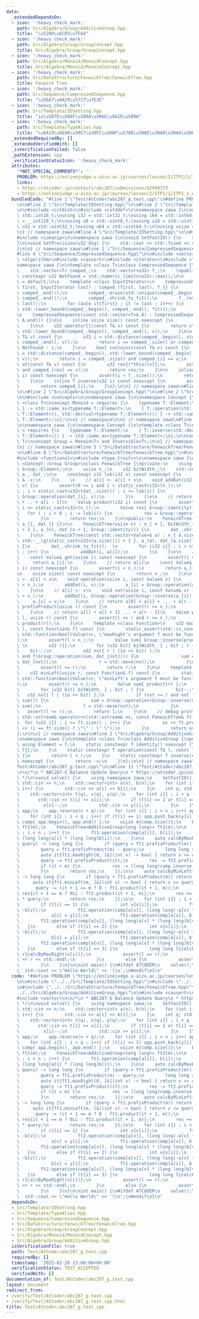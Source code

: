 ```yaml
---
data:
  _extendedDependsOn:
  - icon: ':heavy_check_mark:'
    path: Src/Algebra/Group/AdditiveGroup.hpp
    title: "\u52A0\u6CD5\u7FA4"
  - icon: ':heavy_check_mark:'
    path: Src/Algebra/Group/GroupConcept.hpp
    title: Src/Algebra/Group/GroupConcept.hpp
  - icon: ':heavy_check_mark:'
    path: Src/Algebra/Monoid/MonoidConcept.hpp
    title: Src/Algebra/Monoid/MonoidConcept.hpp
  - icon: ':heavy_check_mark:'
    path: Src/DataStructure/FenwickTree/FenwickTree.hpp
    title: Fenwick Tree
  - icon: ':heavy_check_mark:'
    path: Src/Sequence/CompressedSequence.hpp
    title: "\u5EA7\u6A19\u5727\u7E2E"
  - icon: ':heavy_check_mark:'
    path: Src/Template/IOSetting.hpp
    title: "io\u307E\u308F\u308A\u306E\u8A2D\u5B9A"
  - icon: ':heavy_check_mark:'
    path: Src/Template/TypeAlias.hpp
    title: "\u6A19\u6E96\u30C7\u30FC\u30BF\u578B\u306E\u30A8\u30A4\u30EA\u30A2\u30B9"
  _extendedRequiredBy: []
  _extendedVerifiedWith: []
  _isVerificationFailed: false
  _pathExtension: cpp
  _verificationStatusIcon: ':heavy_check_mark:'
  attributes:
    '*NOT_SPECIAL_COMMENTS*': ''
    PROBLEM: https://onlinejudge.u-aizu.ac.jp/courses/lesson/2/ITP1/1/ITP1_1_A
    links:
    - https://atcoder.jp/contests/abc287/submissions/62949373
    - https://onlinejudge.u-aizu.ac.jp/courses/lesson/2/ITP1/1/ITP1_1_A
  bundledCode: "#line 1 \"Test/AtCoder/abc287_g.test.cpp\"\n#define PROBLEM \"https://onlinejudge.u-aizu.ac.jp/courses/lesson/2/ITP1/1/ITP1_1_A\"\
    \n\n#line 2 \"Src/Template/IOSetting.hpp\"\n\n#line 2 \"Src/Template/TypeAlias.hpp\"\
    \n\n#include <cstdint>\n#include <cstddef>\n\nnamespace zawa {\n\nusing i16 =\
    \ std::int16_t;\nusing i32 = std::int32_t;\nusing i64 = std::int64_t;\nusing i128\
    \ = __int128_t;\n\nusing u8 = std::uint8_t;\nusing u16 = std::uint16_t;\nusing\
    \ u32 = std::uint32_t;\nusing u64 = std::uint64_t;\n\nusing usize = std::size_t;\n\
    \n} // namespace zawa\n#line 4 \"Src/Template/IOSetting.hpp\"\n\n#include <iostream>\n\
    #include <iomanip>\n\nnamespace zawa {\n\nvoid SetFastIO() {\n    std::cin.tie(nullptr)->sync_with_stdio(false);\n\
    }\n\nvoid SetPrecision(u32 dig) {\n    std::cout << std::fixed << std::setprecision(dig);\n\
    }\n\n} // namespace zawa\n#line 2 \"Src/Sequence/CompressedSequence.hpp\"\n\n\
    #line 4 \"Src/Sequence/CompressedSequence.hpp\"\n\n#include <vector>\n#include\
    \ <algorithm>\n#include <cassert>\n#include <iterator>\n#include <limits>\n\n\
    namespace zawa {\n\ntemplate <class T>\nclass CompressedSequence {\nprivate:\n\
    \    std::vector<T> comped_;\n    std::vector<u32> f_;\n    \npublic:\n\n    static\
    \ constexpr u32 NotFound = std::numeric_limits<u32>::max();\n\n    CompressedSequence()\
    \ = default;\n\n    template <class InputIterator>\n    CompressedSequence(InputIterator\
    \ first, InputIterator last) : comped_(first, last), f_{} {\n        std::sort(comped_.begin(),\
    \ comped_.end());\n        comped_.erase(std::unique(comped_.begin(), comped_.end()),\
    \ comped_.end());\n        comped_.shrink_to_fit();\n        f_.reserve(std::distance(first,\
    \ last));\n        for (auto it{first} ; it != last ; it++) {\n            f_.emplace_back(std::distance(comped_.begin(),\
    \ std::lower_bound(comped_.begin(), comped_.end(), *it)));\n        }\n    }\n\
    \n    CompressedSequence(const std::vector<T>& A) : CompressedSequence(A.begin(),\
    \ A.end()) {}\n\n    inline usize size() const noexcept {\n        return comped_.size();\n\
    \    }\n\n    u32 operator[](const T& v) const {\n        return std::distance(comped_.begin(),\
    \ std::lower_bound(comped_.begin(), comped_.end(), v));\n    }\n\n    u32 find(const\
    \ T& v) const {\n        u32 i = std::distance(comped_.begin(), std::lower_bound(comped_.begin(),\
    \ comped_.end(), v));\n        return i == comped_.size() or comped_[i] != v ?\
    \ NotFound : i;\n    }\n\n    bool contains(const T& v) const {\n        u32 i\
    \ = std::distance(comped_.begin(), std::lower_bound(comped_.begin(), comped_.end(),\
    \ v));\n        return i < comped_.size() and comped_[i] == v;\n    }\n\n    u32\
    \ at(const T& v) const {\n        u32 res{(*this)[v]};\n        assert(res < size()\
    \ and comped_[res] == v);\n        return res;\n    }\n\n    inline u32 map(u32\
    \ i) const noexcept {\n        assert(i < f_.size());\n        return f_[i];\n\
    \    }\n\n    inline T inverse(u32 i) const noexcept {\n        assert(i < size());\n\
    \        return comped_[i];\n    }\n};\n\n} // namespace zawa\n#line 2 \"Src/DataStructure/FenwickTree/FenwickTree.hpp\"\
    \n\n#line 2 \"Src/Algebra/Group/GroupConcept.hpp\"\n\n#line 2 \"Src/Algebra/Monoid/MonoidConcept.hpp\"\
    \n\n#include <concepts>\n\nnamespace zawa {\n\nnamespace Concept {\n\ntemplate\
    \ <class T>\nconcept Monoid = requires {\n    typename T::Element;\n    { T::identity()\
    \ } -> std::same_as<typename T::Element>;\n    { T::operation(std::declval<typename\
    \ T::Element>(), std::declval<typename T::Element>()) } -> std::same_as<typename\
    \ T::Element>;\n};\n\n} // namespace\n\n} // namespace zawa\n#line 4 \"Src/Algebra/Group/GroupConcept.hpp\"\
    \n\nnamespace zawa {\n\nnamespace Concept {\n\ntemplate <class T>\nconcept Inversible\
    \ = requires {\n    typename T::Element;\n    { T::inverse(std::declval<typename\
    \ T::Element>()) } -> std::same_as<typename T::Element>;\n};\n\ntemplate <class\
    \ T>\nconcept Group = Monoid<T> and Inversible<T>;\n\n} // namespace Concept\n\
    \n} // namespace zawa\n#line 5 \"Src/DataStructure/FenwickTree/FenwickTree.hpp\"\
    \n\n#line 8 \"Src/DataStructure/FenwickTree/FenwickTree.hpp\"\n#include <ostream>\n\
    #include <functional>\n#include <type_traits>\n\nnamespace zawa {\n\ntemplate\
    \ <Concept::Group Group>\nclass FenwickTree {\nprivate:\n    using Value = typename\
    \ Group::Element;\n\n    usize n_;\n    u32 bitWidth_;\n    std::vector<Value>\
    \ a_, dat_;\n\n    constexpr i32 lsb(i32 x) const noexcept {\n        return x\
    \ & -x;\n    }\n    \n    // a[i] <- a[i] + v\n    void addDat(i32 i, const Value&\
    \ v) {\n        assert(0 <= i and i < static_cast<i32>(n_));\n        for ( i++\
    \ ; i < static_cast<i32>(dat_.size()) ; i += lsb(i)) {\n            dat_[i] =\
    \ Group::operation(dat_[i], v);\n        }\n    }\n\n    // return a[0] + a[1]\
    \ + .. + a[i - 1]\n    Value product(i32 i) const {\n        assert(0 <= i and\
    \ i <= static_cast<i32>(n_));\n        Value res{ Group::identity() };\n     \
    \   for ( ; i > 0 ; i -= lsb(i)) {\n            res = Group::operation(res, dat_[i]);\n\
    \        }\n        return res;\n    }\n\npublic:\n    FenwickTree() : n_{}, bitWidth_{},\
    \ a_{}, dat_{} {}\n\n    FenwickTree(usize n) : n_{ n }, bitWidth_{ std::__lg(static_cast<u32>(n))\
    \ + 1 }, a_(n), dat_(n + 1, Group::identity()) {\n        dat_.shrink_to_fit();\n\
    \    }\n\n    FenwickTree(const std::vector<Value>& a) : n_{ a.size() }, bitWidth_{\
    \ std::__lg(static_cast<u32>(a.size())) + 1 }, a_(a), dat_(a.size() + 1, Group::identity())\
    \ {\n        dat_.shrink_to_fit();  \n        for (i32 i{} ; i < static_cast<i32>(n_)\
    \ ; i++) {\n            addDat(i, a[i]);\n        }\n    }\n\n    // return a[i]\n\
    \    const Value& get(usize i) const noexcept {\n        assert(i < n_);\n   \
    \     return a_[i];\n    }\n\n    // return a[i]\n    const Value& operator[](usize\
    \ i) const noexcept {\n        assert(i < n_);\n        return a_[i];\n    }\n\
    \n    usize size() const noexcept {\n        return n_;\n    }\n\n    // a[i]\
    \ <- a[i] + v\n    void operation(usize i, const Value& v) {\n        assert(i\
    \ < n_);\n        addDat(i, v);\n        a_[i] = Group::operation(a_[i], v);\n\
    \    }\n\n    // a[i] <- v\n    void set(usize i, const Value& v) {\n        assert(i\
    \ < n_);\n        addDat(i, Group::operation(Group::inverse(a_[i]), v));\n   \
    \     a_[i] = v;\n    }\n\n    // return a[0] + a[1] + ... + a[r - 1]\n    Value\
    \ prefixProduct(usize r) const {\n        assert(r <= n_);\n        return product(r);\n\
    \    }\n\n    // return a[l] + a[l + 1] ... + a[r - 1]\n    Value product(usize\
    \ l, usize r) const {\n        assert(l <= r and r <= n_);\n        return Group::operation(Group::inverse(product(l)),\
    \ product(r));\n    }\n\n    template <class Function>\n    u32 maxRight(usize\
    \ l, const Function& f) const {\n        static_assert(std::is_convertible_v<decltype(f),\
    \ std::function<bool(Value)>>, \"maxRight's argument f must be function bool(T)\"\
    );\n        assert(l < n_);\n        Value sum{ Group::inverse(product(l)) };\
    \ \n        u32 r{};\n        for (u32 bit{ bitWidth_ } ; bit ; ) {\n        \
    \    bit--;\n            u32 nxt{ r | (1u << bit) };\n            if (nxt < dat_.size()\
    \ and f(Group::operation(sum, dat_[nxt]))) {\n                sum = Group::operation(sum,\
    \ dat_[nxt]);\n                r = std::move(nxt);\n            }\n        }\n\
    \        assert(l <= r);\n        return r;\n    }\n\n    template <class Function>\n\
    \    u32 minLeft(usize r, const Function& f) const {\n        static_assert(std::is_convertible_v<decltype(f),\
    \ std::function<bool(Value)>>, \"minLeft's argument f must be function bool(T)\"\
    );\n        assert(r <= n_);\n        Value sum{ product(r) };\n        u32 l{};\n\
    \        for (u32 bit{ bitWidth_ } ; bit ; ) {\n            bit--;\n         \
    \   u32 nxt{ l | (1u << bit) };\n            if (nxt <= r and not f(Group::operation(Group::inverse(dat_[nxt]),\
    \ sum))) {\n                sum = Group::operation(Group::inverse(dat_[nxt]),\
    \ sum);\n                l = std::move(nxt);\n            }\n        }\n     \
    \   assert(l <= r);\n        return l;\n    }\n\n    // debug print\n    friend\
    \ std::ostream& operator<<(std::ostream& os, const FenwickTree& ft) {\n      \
    \  for (u32 i{} ; i <= ft.size() ; i++) {\n            os << ft.prefixProduct(i)\
    \ << (i == ft.size() ? \"\" : \" \");\n        }\n        return os;\n    }\n\
    };\n\n\n} // namespace zawa\n#line 2 \"Src/Algebra/Group/AdditiveGroup.hpp\"\n\
    \nnamespace zawa {\n\ntemplate <class T>\nclass AdditiveGroup {\npublic:\n   \
    \ using Element = T;\n    static constexpr T identity() noexcept {\n        return\
    \ T{};\n    }\n    static constexpr T operation(const T& l, const T& r) noexcept\
    \ {\n        return l + r;\n    }\n    static constexpr T inverse(const T& v)\
    \ noexcept {\n        return -v;\n    }\n};\n\n} // namespace zawa\n#line 7 \"\
    Test/AtCoder/abc287_g.test.cpp\"\n\n#line 11 \"Test/AtCoder/abc287_g.test.cpp\"\
    \n\n/*\n * ABC287-G Balance Update Query\n * https://atcoder.jp/contests/abc287/submissions/62949373\n\
    \ */\n\nvoid solve() {\n    using namespace zawa;\n    SetFastIO();\n    int n;\
    \ std::cin >> n;\n    std::vector<int> a(n), b(n);\n    for (int i{} ; i < n ;\
    \ i++) {\n        std::cin >> a[i] >> b[i];\n    }\n    int q; std::cin >> q;\n\
    \    std::vector<int> t(q), x(q), y(q);\n    for (int i{} ; i < q ; i++) {\n \
    \       std::cin >> t[i] >> x[i];\n        if (t[i] == 1 or t[i] == 2) {\n   \
    \         x[i]--;\n            std::cin >> y[i];\n        }\n    }\n    std::vector<int>\
    \ app;\n    app.reserve(n + q);\n    for (int i{} ; i < n ; i++) app.push_back(a[i]);\n\
    \    for (int i{} ; i < q ; i++) if (t[i] == 1) app.push_back(y[i]);\n\n    CompressedSequence<int>\
    \ comp{ app.begin(), app.end() };\n    usize m{comp.size()};\n    FenwickTree<AdditiveGroup<int>>\
    \ ft1(m);\n    FenwickTree<AdditiveGroup<long long>> ft2(m);\n\n    for (int i{}\
    \ ; i < n ; i++) {\n        ft1.operation(comp[a[i]], b[i]);\n        ft2.operation(comp[a[i]],\
    \ (long long)a[i] * (long long)b[i]);\n    }\n\n    auto calcByMaxRight{[&](int\
    \ query) -> long long {\n        if (query > ft1.prefixProduct(m)) return -1LL;\n\
    \        query = ft1.prefixProduct(m) - query;\n        long long res{ft2.prefixProduct(m)};\n\
    \        auto it{ft1.maxRight(0, [&](int v) -> bool { return v <= query; })};\n\
    \        query -= ft1.prefixProduct(it);\n        res -= ft2.prefixProduct(it);\n\
    \        if (it < m) {\n            res -= (long long)comp.inverse(it) * query;\n\
    \        }\n        return res;\n    }};\n\n    auto calcByMinLeft{[&](int query)\
    \ -> long long {\n        if (query > ft1.prefixProduct(m)) return -1LL;\n   \
    \     auto it{ft1.minLeft(m, [&](int v) -> bool { return v <= query; })};\n  \
    \      query -= (it + 1 == m ? 0 : ft1.product(it + 1, m));\n        long long\
    \ res{it + 1 == m ? 0LL : ft2.product(it + 1, m)};\n        res += (long long)comp.inverse(it)\
    \ * query;\n        return res;\n    }};\n\n    for (int i{} ; i < q ; i++) {\n\
    \        if (t[i] == 1) {\n            int v{x[i]};\n            ft1.operation(comp.at(a[v]),\
    \ -b[v]);\n            ft2.operation(comp[a[v]], (long long)-a[v] * (long long)b[v]);\n\
    \            a[v] = y[i];\n            ft1.operation(comp[a[v]], b[v]);\n    \
    \        ft2.operation(comp[a[v]], (long long)a[v] * (long long)b[v]);\n     \
    \   }\n        else if (t[i] == 2) {\n            int v{x[i]};\n            ft1.operation(comp[a[v]],\
    \ -b[v]);\n            ft2.operation(comp[a[v]], (long long)-a[v] * (long long)b[v]);\n\
    \            b[v] = y[i];\n            ft1.operation(comp[a[v]], b[v]);\n    \
    \        ft2.operation(comp[a[v]], (long long)a[v] * (long long)b[v]);\n     \
    \   }\n        else if (t[i] == 3) {\n            long long l{calcByMinLeft(x[i])},\
    \ r{calcByMaxRight(x[i])};\n            assert(l == r);\n            std::cout\
    \ << r << std::endl;\n        }\n        else {\n            assert(false);\n\
    \        }\n    }\n}\n\nint main() {\n#ifdef ATCODER\n    solve();\n#else\n  \
    \  std::cout << \"Hello World\" << '\\n';\n#endif\n}\n"
  code: "#define PROBLEM \"https://onlinejudge.u-aizu.ac.jp/courses/lesson/2/ITP1/1/ITP1_1_A\"\
    \n\n#include \"../../Src/Template/IOSetting.hpp\"\n#include \"../../Src/Sequence/CompressedSequence.hpp\"\
    \n#include \"../../Src/DataStructure/FenwickTree/FenwickTree.hpp\"\n#include \"\
    ../../Src/Algebra/Group/AdditiveGroup.hpp\"\n\n#include <cassert>\n#include <iostream>\n\
    #include <vector>\n\n/*\n * ABC287-G Balance Update Query\n * https://atcoder.jp/contests/abc287/submissions/62949373\n\
    \ */\n\nvoid solve() {\n    using namespace zawa;\n    SetFastIO();\n    int n;\
    \ std::cin >> n;\n    std::vector<int> a(n), b(n);\n    for (int i{} ; i < n ;\
    \ i++) {\n        std::cin >> a[i] >> b[i];\n    }\n    int q; std::cin >> q;\n\
    \    std::vector<int> t(q), x(q), y(q);\n    for (int i{} ; i < q ; i++) {\n \
    \       std::cin >> t[i] >> x[i];\n        if (t[i] == 1 or t[i] == 2) {\n   \
    \         x[i]--;\n            std::cin >> y[i];\n        }\n    }\n    std::vector<int>\
    \ app;\n    app.reserve(n + q);\n    for (int i{} ; i < n ; i++) app.push_back(a[i]);\n\
    \    for (int i{} ; i < q ; i++) if (t[i] == 1) app.push_back(y[i]);\n\n    CompressedSequence<int>\
    \ comp{ app.begin(), app.end() };\n    usize m{comp.size()};\n    FenwickTree<AdditiveGroup<int>>\
    \ ft1(m);\n    FenwickTree<AdditiveGroup<long long>> ft2(m);\n\n    for (int i{}\
    \ ; i < n ; i++) {\n        ft1.operation(comp[a[i]], b[i]);\n        ft2.operation(comp[a[i]],\
    \ (long long)a[i] * (long long)b[i]);\n    }\n\n    auto calcByMaxRight{[&](int\
    \ query) -> long long {\n        if (query > ft1.prefixProduct(m)) return -1LL;\n\
    \        query = ft1.prefixProduct(m) - query;\n        long long res{ft2.prefixProduct(m)};\n\
    \        auto it{ft1.maxRight(0, [&](int v) -> bool { return v <= query; })};\n\
    \        query -= ft1.prefixProduct(it);\n        res -= ft2.prefixProduct(it);\n\
    \        if (it < m) {\n            res -= (long long)comp.inverse(it) * query;\n\
    \        }\n        return res;\n    }};\n\n    auto calcByMinLeft{[&](int query)\
    \ -> long long {\n        if (query > ft1.prefixProduct(m)) return -1LL;\n   \
    \     auto it{ft1.minLeft(m, [&](int v) -> bool { return v <= query; })};\n  \
    \      query -= (it + 1 == m ? 0 : ft1.product(it + 1, m));\n        long long\
    \ res{it + 1 == m ? 0LL : ft2.product(it + 1, m)};\n        res += (long long)comp.inverse(it)\
    \ * query;\n        return res;\n    }};\n\n    for (int i{} ; i < q ; i++) {\n\
    \        if (t[i] == 1) {\n            int v{x[i]};\n            ft1.operation(comp.at(a[v]),\
    \ -b[v]);\n            ft2.operation(comp[a[v]], (long long)-a[v] * (long long)b[v]);\n\
    \            a[v] = y[i];\n            ft1.operation(comp[a[v]], b[v]);\n    \
    \        ft2.operation(comp[a[v]], (long long)a[v] * (long long)b[v]);\n     \
    \   }\n        else if (t[i] == 2) {\n            int v{x[i]};\n            ft1.operation(comp[a[v]],\
    \ -b[v]);\n            ft2.operation(comp[a[v]], (long long)-a[v] * (long long)b[v]);\n\
    \            b[v] = y[i];\n            ft1.operation(comp[a[v]], b[v]);\n    \
    \        ft2.operation(comp[a[v]], (long long)a[v] * (long long)b[v]);\n     \
    \   }\n        else if (t[i] == 3) {\n            long long l{calcByMinLeft(x[i])},\
    \ r{calcByMaxRight(x[i])};\n            assert(l == r);\n            std::cout\
    \ << r << std::endl;\n        }\n        else {\n            assert(false);\n\
    \        }\n    }\n}\n\nint main() {\n#ifdef ATCODER\n    solve();\n#else\n  \
    \  std::cout << \"Hello World\" << '\\n';\n#endif\n}\n"
  dependsOn:
  - Src/Template/IOSetting.hpp
  - Src/Template/TypeAlias.hpp
  - Src/Sequence/CompressedSequence.hpp
  - Src/DataStructure/FenwickTree/FenwickTree.hpp
  - Src/Algebra/Group/GroupConcept.hpp
  - Src/Algebra/Monoid/MonoidConcept.hpp
  - Src/Algebra/Group/AdditiveGroup.hpp
  isVerificationFile: true
  path: Test/AtCoder/abc287_g.test.cpp
  requiredBy: []
  timestamp: '2025-02-20 23:00:00+09:00'
  verificationStatus: TEST_ACCEPTED
  verifiedWith: []
documentation_of: Test/AtCoder/abc287_g.test.cpp
layout: document
redirect_from:
- /verify/Test/AtCoder/abc287_g.test.cpp
- /verify/Test/AtCoder/abc287_g.test.cpp.html
title: Test/AtCoder/abc287_g.test.cpp
---
```


